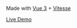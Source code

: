 Made with [Vue 3](https://github.com/vuejs/core) + [Vitesse](https://github.com/antfu-collective/vitesse-lite/tree/main)

<a href="https://bautistaiglesias.netlify.app/">Live Demo</a>